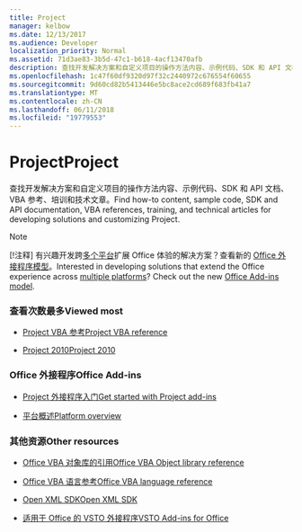 ```yaml
---
title: Project
manager: kelbow
ms.date: 12/13/2017
ms.audience: Developer
localization_priority: Normal
ms.assetid: 71d3ae83-3b5d-47c1-b618-4acf13470afb
description: 查找开发解决方案和自定义项目的操作方法内容、示例代码、SDK 和 API 文档、VBA 参考、培训和技术文章。
ms.openlocfilehash: 1c47f60df9320d97f32c2440972c676554f60655
ms.sourcegitcommit: 9d60cd82b5413446e5bc8ace2cd689f683fb41a7
ms.translationtype: MT
ms.contentlocale: zh-CN
ms.lasthandoff: 06/11/2018
ms.locfileid: "19779553"
---
```

# <a name="project"></a><span data-ttu-id="6b07e-103">Project</span><span class="sxs-lookup"><span data-stu-id="6b07e-103">Project</span></span> 

<span data-ttu-id="6b07e-104">查找开发解决方案和自定义项目的操作方法内容、示例代码、SDK 和 API 文档、VBA 参考、培训和技术文章。</span><span class="sxs-lookup"><span data-stu-id="6b07e-104">Find how-to content, sample code, SDK and API documentation, VBA references, training, and technical articles for developing solutions and customizing Project.</span></span>
  
> [!NOTE]
> <span data-ttu-id="6b07e-p101">[!注释] 有兴趣开发跨[多个平台](https://docs.microsoft.com/en-us/office/dev/add-ins/overview/office-add-in-availability)扩展 Office 体验的解决方案？查看新的 [Office 外接程序模型](https://docs.microsoft.com/en-us/office/dev/add-ins/overview/office-add-ins)。</span><span class="sxs-lookup"><span data-stu-id="6b07e-p101">Interested in developing solutions that extend the Office experience across [multiple platforms](https://docs.microsoft.com/en-us/office/dev/add-ins/overview/office-add-in-availability)? Check out the new [Office Add-ins model](https://docs.microsoft.com/en-us/office/dev/add-ins/overview/office-add-ins).</span></span> 
  
### <a name="viewed-most"></a><span data-ttu-id="6b07e-107">查看次数最多</span><span class="sxs-lookup"><span data-stu-id="6b07e-107">Viewed most</span></span>
  
- [<span data-ttu-id="6b07e-108">Project VBA 参考</span><span class="sxs-lookup"><span data-stu-id="6b07e-108">Project VBA reference</span></span>](https://msdn.microsoft.com/en-us/library/dn175495.aspx)
  
- [<span data-ttu-id="6b07e-109">Project 2010</span><span class="sxs-lookup"><span data-stu-id="6b07e-109">Project 2010</span></span>](https://msdn.microsoft.com/EN-US/library/ee861523.aspx)
  
### <a name="office-add-ins"></a><span data-ttu-id="6b07e-110">Office 外接程序</span><span class="sxs-lookup"><span data-stu-id="6b07e-110">Office Add-ins</span></span>
  
- [<span data-ttu-id="6b07e-111">Project 外接程序入门</span><span class="sxs-lookup"><span data-stu-id="6b07e-111">Get started with Project add-ins</span></span>](https://docs.microsoft.com/en-us/office/dev/add-ins/quickstarts/project-quickstart )
  
- [<span data-ttu-id="6b07e-112">平台概述</span><span class="sxs-lookup"><span data-stu-id="6b07e-112">Platform overview</span></span>](https://msdn.microsoft.com/EN-US/library/office/jj220082.aspx)
  
### <a name="other-resources"></a><span data-ttu-id="6b07e-113">其他资源</span><span class="sxs-lookup"><span data-stu-id="6b07e-113">Other resources</span></span>
  
- [<span data-ttu-id="6b07e-114">Office VBA 对象库的引用</span><span class="sxs-lookup"><span data-stu-id="6b07e-114">Office VBA Object library reference</span></span>](http://msdn.microsoft.com/library/727c4e1c-e13c-7bac-e833-b1322607dfd3%28Office.15%29.aspx)
  
- [<span data-ttu-id="6b07e-115">Office VBA 语言参考</span><span class="sxs-lookup"><span data-stu-id="6b07e-115">Office VBA language reference</span></span>](http://msdn.microsoft.com/library/9c1e8386-0309-c52c-856b-963220382eb8%28Office.15%29.aspx)
  
- [<span data-ttu-id="6b07e-116">Open XML SDK</span><span class="sxs-lookup"><span data-stu-id="6b07e-116">Open XML SDK</span></span>](http://msdn.microsoft.com/library/f6a9ae68-7989-4208-97f5-3c945137a0ab%28Office.15%29.aspx)
  
- [<span data-ttu-id="6b07e-117">适用于 Office 的 VSTO 外接程序</span><span class="sxs-lookup"><span data-stu-id="6b07e-117">VSTO Add-ins for Office</span></span>](https://docs.microsoft.com/en-us/office/dev/add-ins/overview/office-add-ins)
  

